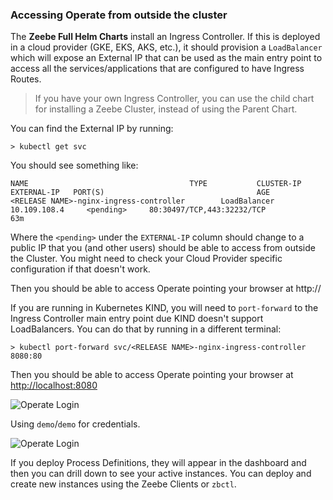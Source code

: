 ### Accessing Operate from outside the cluster
The **Zeebe Full Helm Charts** install an Ingress Controller. If this is deployed in a cloud provider (GKE, EKS, AKS, etc.), it should provision a `LoadBalancer` which will expose an External IP that can be used as the main entry point to access all the services/applications that are configured to have Ingress Routes. 

> If you have your own Ingress Controller, you can use the child chart for installing a Zeebe Cluster, instead of using the Parent Chart. 

You can find the External IP by running: 
```
> kubectl get svc
```

You should see something like: 
```
NAME                                    TYPE           CLUSTER-IP       EXTERNAL-IP   PORT(S)                                  AGE
<RELEASE NAME>-nginx-ingress-controller        LoadBalancer   10.109.108.4     <pending>     80:30497/TCP,443:32232/TCP               63m
```

Where the `<pending>` under the `EXTERNAL-IP` column should change to a public IP that you (and other users) should be able to access from outside the Cluster. You might need to check your Cloud Provider specific configuration if that doesn't work. 

Then you should be able to access Operate pointing your browser at http://<EXTERNAL-IP>

If you are running in Kubernetes KIND, you will need to `port-forward` to the Ingress Controller main entry point due KIND doesn't support LoadBalancers. You can do that by running in a different terminal:
```
> kubectl port-forward svc/<RELEASE NAME>-nginx-ingress-controller 8080:80
```

Then you should be able to access Operate pointing your browser at [http://localhost:8080](http://localhost:8080/)

![Operate Login](/kubernetes/operate-login.png)

Using `demo`/`demo` for credentials. 

![Operate Login](/kubernetes/operate-dashboard.png)

If you deploy Process Definitions, they will appear in the dashboard and then you can drill down to see your active instances. You can deploy and create new instances using the Zeebe Clients or `zbctl`. 






